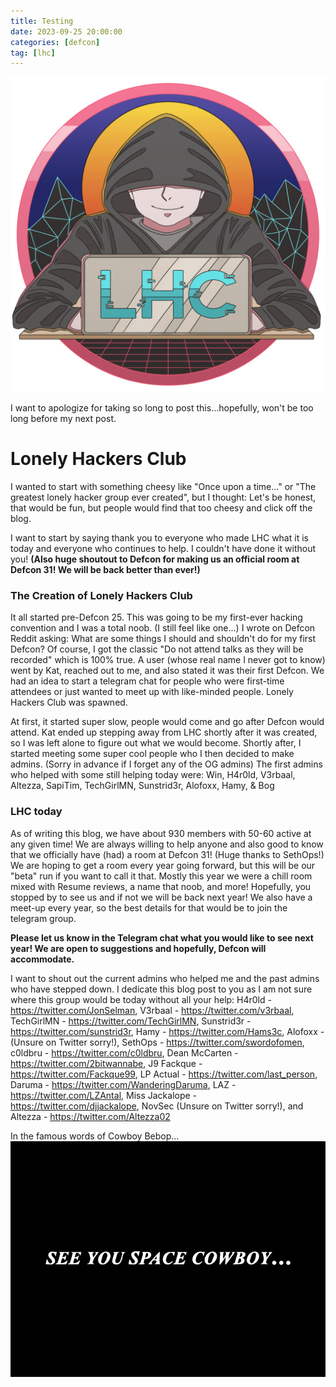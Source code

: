 ```yaml
---
title: Testing
date: 2023-09-25 20:00:00
categories: [defcon]
tag: [lhc]
---
```


<img src = "/assets/LHC_Awol_no_BG.png">

I want to apologize for taking so long to post this...hopefully, won't be too long before my next post.

# Lonely Hackers Club

I wanted to start with something cheesy like "Once upon a time..." or "The greatest lonely hacker group ever created", but I thought: Let's be honest, that would be fun, but people would find that too cheesy and click off the blog.

I want to start by saying thank you to everyone who made LHC what it is today and everyone who continues to help. I couldn't have done it without you! **(Also huge shoutout to Defcon for making us an official room at Defcon 31! We will be back better than ever!)**

### The Creation of Lonely Hackers Club

It all started pre-Defcon 25. This was going to be my first-ever hacking convention and I was a total noob. (I still feel like one...) I wrote on Defcon Reddit asking: What are some things I should and shouldn't do for my first Defcon? Of course, I got the classic "Do not attend talks as they will be recorded" which is 100% true.
A user (whose real name I never got to know) went by Kat, reached out to me, and also stated it was their first Defcon. We had an idea to start a telegram chat for people who were first-time attendees or just wanted to meet up with like-minded people. Lonely Hackers Club was spawned. 

At first, it started super slow, people would come and go after Defcon would attend. Kat ended up stepping away from LHC shortly after it was created, so I was left alone to figure out what we would become. Shortly after, I started meeting some super cool people who I then decided to make admins. (Sorry in advance if I forget any of the OG admins)
The first admins who helped with some still helping today were: Win, H4r0ld, V3rbaal, Altezza, SapiTim, TechGirlMN, Sunstrid3r, Alofoxx, Hamy, & Bog

### LHC today

As of writing this blog, we have about 930 members with 50-60 active at any given time! We are always willing to help anyone and also good to know that we officially have (had) a room at Defcon 31! (Huge thanks to SethOps!) We are hoping to get a room every year going forward, but this will be our "beta" run if you want to call it that. Mostly this year we were a chill room mixed with Resume reviews, a name that noob, and more! Hopefully, you stopped by to see us and if not we will be back next year! We also have a meet-up every year, so the best details for that would be to join the telegram group.

**Please let us know in the Telegram chat what you would like to see next year! We are open to suggestions and hopefully, Defcon will accommodate.**

I want to shout out the current admins who helped me and the past admins who have stepped down. I dedicate this blog post to you as I am not sure where this group would be today without all your help: H4r0ld - https://twitter.com/JonSelman, V3rbaal - https://twitter.com/v3rbaal, TechGirlMN - https://twitter.com/TechGirlMN, Sunstrid3r - https://twitter.com/sunstrid3r, Hamy - https://twitter.com/Hams3c, Alofoxx - (Unsure on Twitter sorry!), SethOps - https://twitter.com/swordofomen, c0ldbru - https://twitter.com/c0ldbru, Dean McCarten - https://twitter.com/2bitwannabe, J9 Fackque - https://twitter.com/Fackque99, LP Actual - https://twitter.com/last_person, Daruma - https://twitter.com/WanderingDaruma, LAZ - https://twitter.com/LZAntal, Miss Jackalope - https://twitter.com/djjackalope, NovSec (Unsure on Twitter sorry!), and Altezza - https://twitter.com/Altezza02

In the famous words of Cowboy Bebop...
<img src= "/assets/seeyouspacecowboy.png">
